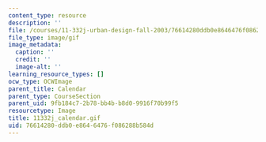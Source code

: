 ```yaml
---
content_type: resource
description: ''
file: /courses/11-332j-urban-design-fall-2003/76614280ddb0e8646476f086288b584d_11332j_calendar.gif
file_type: image/gif
image_metadata:
  caption: ''
  credit: ''
  image-alt: ''
learning_resource_types: []
ocw_type: OCWImage
parent_title: Calendar
parent_type: CourseSection
parent_uid: 9fb184c7-2b78-bb4b-b8d0-9916f70b99f5
resourcetype: Image
title: 11332j_calendar.gif
uid: 76614280-ddb0-e864-6476-f086288b584d
---
```

